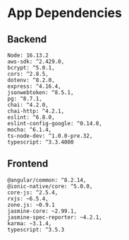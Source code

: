# App Dependencies


## Backend
    Node: 16.13.2
    aws-sdk: ^2.429.0,
    bcrypt: ^5.0.1,
    cors: ^2.8.5,
    dotenv: ^8.2.0,
    express: ^4.16.4,
    jsonwebtoken: ^8.5.1,
    pg: ^8.7.1,
    chai: ^4.2.0,
    chai-http: ^4.2.1,
    eslint: ^6.8.0,
    eslint-config-google: ^0.14.0,
    mocha: ^6.1.4,
    ts-node-dev: ^1.0.0-pre.32,
    typescript: ^3.3.4000

## Frontend
    @angular/common: ^8.2.14,
    @ionic-native/core: ^5.0.0,
    core-js: ^2.5.4,
    rxjs: ~6.5.4,
    zone.js: ~0.9.1
    jasmine-core: ~2.99.1,
    jasmine-spec-reporter: ~4.2.1,
    karma: ~3.1.4,
    typescript: ^3.5.3

